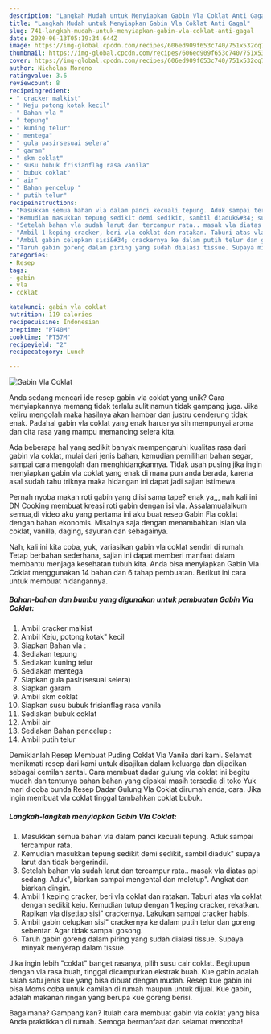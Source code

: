 ```yaml
---
description: "Langkah Mudah untuk Menyiapkan Gabin Vla Coklat Anti Gagal"
title: "Langkah Mudah untuk Menyiapkan Gabin Vla Coklat Anti Gagal"
slug: 741-langkah-mudah-untuk-menyiapkan-gabin-vla-coklat-anti-gagal
date: 2020-06-13T05:19:34.644Z
image: https://img-global.cpcdn.com/recipes/606ed909f653c740/751x532cq70/gabin-vla-coklat-foto-resep-utama.jpg
thumbnail: https://img-global.cpcdn.com/recipes/606ed909f653c740/751x532cq70/gabin-vla-coklat-foto-resep-utama.jpg
cover: https://img-global.cpcdn.com/recipes/606ed909f653c740/751x532cq70/gabin-vla-coklat-foto-resep-utama.jpg
author: Nicholas Moreno
ratingvalue: 3.6
reviewcount: 8
recipeingredient:
- " cracker malkist"
- " Keju potong kotak kecil"
- " Bahan vla "
- " tepung"
- " kuning telur"
- " mentega"
- " gula pasirsesuai selera"
- " garam"
- " skm coklat"
- " susu bubuk frisianflag rasa vanila"
- " bubuk coklat"
- " air"
- " Bahan pencelup "
- " putih telur"
recipeinstructions:
- "Masukkan semua bahan vla dalam panci kecuali tepung. Aduk sampai tercampur rata."
- "Kemudian masukkan tepung sedikit demi sedikit, sambil diaduk&#34; supaya larut dan tidak bergerindil."
- "Setelah bahan vla sudah larut dan tercampur rata.. masak vla diatas api sedang. Aduk&#34;, biarkan sampai mengental dan meletup&#34;. Angkat dan biarkan dingin."
- "Ambil 1 keping cracker, beri vla coklat dan ratakan. Taburi atas vla coklat dengan sedikit keju. Kemudian tutup dengan 1 keping cracker, rekatkan. Rapikan vla disetiap sisi&#34; crackernya. Lakukan sampai cracker habis."
- "Ambil gabin celupkan sisi&#34; crackernya ke dalam putih telur dan goreng sebentar. Agar tidak sampai gosong."
- "Taruh gabin goreng dalam piring yang sudah dialasi tissue. Supaya minyak menyerap dalam tissue."
categories:
- Resep
tags:
- gabin
- vla
- coklat

katakunci: gabin vla coklat 
nutrition: 119 calories
recipecuisine: Indonesian
preptime: "PT40M"
cooktime: "PT57M"
recipeyield: "2"
recipecategory: Lunch

---
```



![Gabin Vla Coklat](https://img-global.cpcdn.com/recipes/606ed909f653c740/751x532cq70/gabin-vla-coklat-foto-resep-utama.jpg)

Anda sedang mencari ide resep gabin vla coklat yang unik? Cara menyiapkannya memang tidak terlalu sulit namun tidak gampang juga. Jika keliru mengolah maka hasilnya akan hambar dan justru cenderung tidak enak. Padahal gabin vla coklat yang enak harusnya sih mempunyai aroma dan cita rasa yang mampu memancing selera kita.

Ada beberapa hal yang sedikit banyak mempengaruhi kualitas rasa dari gabin vla coklat, mulai dari jenis bahan, kemudian pemilihan bahan segar, sampai cara mengolah dan menghidangkannya. Tidak usah pusing jika ingin menyiapkan gabin vla coklat yang enak di mana pun anda berada, karena asal sudah tahu triknya maka hidangan ini dapat jadi sajian istimewa.

Pernah nyoba makan roti gabin yang diisi sama tape? enak ya,,, nah kali ini DN Cooking membuat kreasi roti gabin dengan isi vla. Assalamualaikum semua,di video aku yang pertama ini aku buat resep Gabin Fla coklat dengan bahan ekonomis. Misalnya saja dengan menambahkan isian vla coklat, vanilla, daging, sayuran dan sebagainya.


Nah, kali ini kita coba, yuk, variasikan gabin vla coklat sendiri di rumah. Tetap berbahan sederhana, sajian ini dapat memberi manfaat dalam membantu menjaga kesehatan tubuh kita. Anda bisa menyiapkan Gabin Vla Coklat menggunakan 14 bahan dan 6 tahap pembuatan. Berikut ini cara untuk membuat hidangannya.

<!--inarticleads1-->

##### Bahan-bahan dan bumbu yang digunakan untuk pembuatan Gabin Vla Coklat:

1. Ambil  cracker malkist
1. Ambil  Keju, potong kotak&#34; kecil
1. Siapkan  Bahan vla :
1. Sediakan  tepung
1. Sediakan  kuning telur
1. Sediakan  mentega
1. Siapkan  gula pasir(sesuai selera)
1. Siapkan  garam
1. Ambil  skm coklat
1. Siapkan  susu bubuk frisianflag rasa vanila
1. Sediakan  bubuk coklat
1. Ambil  air
1. Sediakan  Bahan pencelup :
1. Ambil  putih telur


Demikianlah Resep Membuat Puding Coklat Vla Vanila dari kami. Selamat menikmati resep dari kami untuk disajikan dalam keluarga dan dijadikan sebagai cemilan santai. Cara membuat dadar gulung vla coklat ini begitu mudah dan tentunya bahan bahan yang dipakai masih tersedia di toko Yuk mari dicoba bunda Resep Dadar Gulung Vla Coklat dirumah anda, cara. Jika ingin membuat vla coklat tinggal tambahkan coklat bubuk. 

<!--inarticleads2-->

##### Langkah-langkah menyiapkan Gabin Vla Coklat:

1. Masukkan semua bahan vla dalam panci kecuali tepung. Aduk sampai tercampur rata.
1. Kemudian masukkan tepung sedikit demi sedikit, sambil diaduk&#34; supaya larut dan tidak bergerindil.
1. Setelah bahan vla sudah larut dan tercampur rata.. masak vla diatas api sedang. Aduk&#34;, biarkan sampai mengental dan meletup&#34;. Angkat dan biarkan dingin.
1. Ambil 1 keping cracker, beri vla coklat dan ratakan. Taburi atas vla coklat dengan sedikit keju. Kemudian tutup dengan 1 keping cracker, rekatkan. Rapikan vla disetiap sisi&#34; crackernya. Lakukan sampai cracker habis.
1. Ambil gabin celupkan sisi&#34; crackernya ke dalam putih telur dan goreng sebentar. Agar tidak sampai gosong.
1. Taruh gabin goreng dalam piring yang sudah dialasi tissue. Supaya minyak menyerap dalam tissue.


Jika ingin lebih &#34;coklat&#34; banget rasanya, pilih susu cair coklat. Begitupun dengan vla rasa buah, tinggal dicampurkan ekstrak buah. Kue gabin adalah salah satu jenis kue yang bisa dibuat dengan mudah. Resep kue gabin ini bisa Moms coba untuk camilan di rumah maupun untuk dijual. Kue gabin, adalah makanan ringan yang berupa kue goreng berisi. 

Bagaimana? Gampang kan? Itulah cara membuat gabin vla coklat yang bisa Anda praktikkan di rumah. Semoga bermanfaat dan selamat mencoba!
